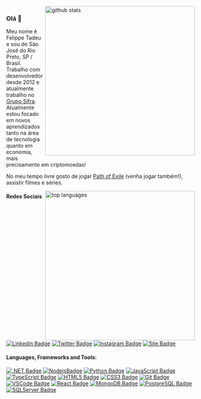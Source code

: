 <img align="right" width="400" src="https://github-readme-stats.vercel.app/api?username=felippetadeu&show_icons=true&theme=dark&count_private=true&hide=issues" alt="github stats" />

### Olá 👋

Meu nome é Felippe Tadeu e sou de São José do Rio Preto, SP / Brasil. Trabalho com desenvolvedor desde 2012 e atualmente trabalho no [Grupo Sifra](https://gruposifra.com.br).
Atualmente estou focado em novos aprendizados tanto na área de tecnologia quanto em economia, mais precisamente em criptomoedas!

No meu tempo livre gosto de jogar [Path of Exile](https://www.pathofexile.com/) (venha jogar também!), assistir filmes e séries.

<img align="right" width="400" src="https://github-readme-stats.vercel.app/api/top-langs/?username=felippetadeu&theme=dark" alt="top languages"/> 

#### Redes Sociais
[![Linkedin Badge](https://img.shields.io/badge/-LinkedIn-blue?style=flat&logo=Linkedin&logoColor=white&link=https://www.linkedin.com/in/felippetadeu)](https://www.linkedin.com/in/felippetadeu/)
[![Twitter Badge](https://img.shields.io/badge/-Twitter-1ca0f1?style=flat&labelColor=1ca0f1&logo=twitter&logoColor=white&link=https://twitter.com/felippetadeu)](https://twitter.com/felippetadeu)
[![Instagram Badge](https://img.shields.io/badge/-Instagram-E1306C?style=flat&labelColor=E1306C&logo=instagram&logoColor=white&link=https://instagram.com/felippe_tadeu)](https://instagram.com/felippe_tadeu)
[![Site Badge](https://img.shields.io/website?url=https%3A%2F%2Ffelippetadeu.com.br)](https://felippetadeu.com.br)

#### Languages, Frameworks and Tools:

[![.NET Badge](https://img.shields.io/badge/-.NET-007396?style=flat-square&logo=.net)](#)
[![NodejsBadge](https://img.shields.io/badge/-Nodejs-339933?style=flat-square&logo=Node.js&logoColor=white)](#)
[![Python Badge](https://img.shields.io/badge/-Python-3776ab?style=flat-square&logo=Python&logoColor=white)](#)
[![JavaScript Badge](https://img.shields.io/badge/-JavaScript-black?style=flat-square&logo=javascript)](#)
[![TypeScript Badge](https://img.shields.io/badge/-TypeScript-007ACC?style=flat-square&logo=typescript&logoColor=white)](#)
[![HTML5 Badge](https://img.shields.io/badge/-HTML5-E34F26?style=flat-square&logo=html5&logoColor=white)](#)
[![CSS3 Badge](https://img.shields.io/badge/-CSS3-1572B6?style=flat-square&logo=css3)](#)
[![Git Badge](https://img.shields.io/badge/-Git-black?style=flat-square&logo=git)](#)
[![VSCode Badge](https://img.shields.io/badge/-VSCode-007ACC?style=flat-square&logo=visual-studio-code&logoColor=white)](#)
[![React Badge](https://img.shields.io/badge/-React-282c33?style=flat&logo=react&logoColor=61DAFB)](#)
[![MongoDB Badge](https://img.shields.io/badge/-MongoDB-black?style=flat-square&logo=mongodb)](#)
[![PostgreSQL Badge](https://img.shields.io/badge/-PostgreSQL-336791?style=flat-square&logo=postgresql&logoColor=white)](#)
[![SQLServer Badge](https://img.shields.io/badge/-MSSQL-CC2927?style=flat-square&logo=microsoft-sql-server)](#)